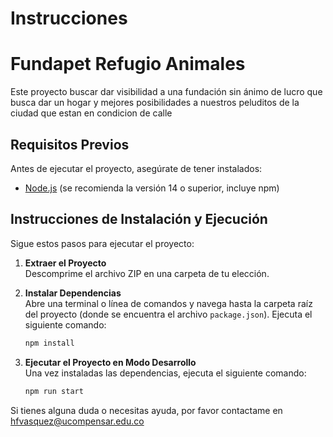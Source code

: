 # Instrucciones

# Fundapet Refugio Animales

Este proyecto buscar dar visibilidad a una fundación sin ánimo de lucro que busca dar un hogar y mejores posibilidades a nuestros peluditos de la ciudad que estan en condicion de calle

## Requisitos Previos

Antes de ejecutar el proyecto, asegúrate de tener instalados:

- [Node.js](https://nodejs.org/) (se recomienda la versión 14 o superior, incluye npm)

## Instrucciones de Instalación y Ejecución

Sigue estos pasos para ejecutar el proyecto:

1. **Extraer el Proyecto**  
   Descomprime el archivo ZIP en una carpeta de tu elección.

2. **Instalar Dependencias**  
   Abre una terminal o línea de comandos y navega hasta la carpeta raíz del proyecto (donde se encuentra el archivo `package.json`). Ejecuta el siguiente comando:
   ```bash
   npm install

3. **Ejecutar el Proyecto en Modo Desarrollo**  
   Una vez instaladas las dependencias, ejecuta el siguiente comando:
   ```bash
   npm run start

Si tienes alguna duda o necesitas ayuda, por favor contactame en hfvasquez@ucompensar.edu.co